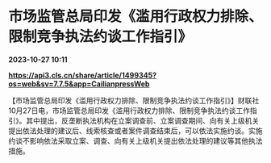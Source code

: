 # 市场监管总局印发《滥用行政权力排除、限制竞争执法约谈工作指引》

**2023-10-27 10:11**

**https://api3.cls.cn/share/article/1499345?os=web&sv=7.7.5&app=CailianpressWeb**

【市场监管总局印发《滥用行政权力排除、限制竞争执法约谈工作指引》】财联社10月27日电，市场监管总局印发《滥用行政权力排除、限制竞争执法约谈工作指引》。其中提出，反垄断执法机构在立案调查前、立案调查期间、向有关上级机关提出依法处理的建议后、线索核查或者案件调查结束后，可以依法实施约谈。实施约谈不影响依法采取立案、调查、向有关上级机关提出依法处理的建议等其他执法措施。